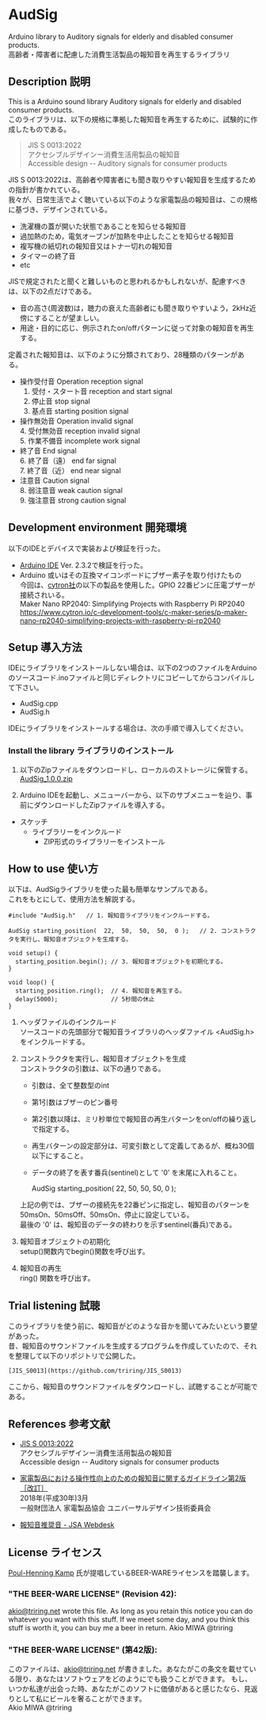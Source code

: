 # AudSig

Arduino library to Auditory signals for elderly and disabled consumer products.  
高齢者・障害者に配慮した消費生活製品の報知音を再生するライブラリ  

## Description	説明

This is a Arduino sound library Auditory signals for elderly and disabled consumer products.  
このライブラリは、以下の規格に準拠した報知音を再生するために、試験的に作成したものである。  

> JIS S 0013:2022  
> アクセシブルデザインー消費生活用製品の報知音  
> Accessible design -- Auditory signals for consumer products  

JIS S 0013:2022は、高齢者や障害者にも聞き取りやすい報知音を生成するための指針が書かれている。  
我々が、日常生活でよく聴いている以下のような家電製品の報知音は、この規格に基づき、デザインされている。  

* 洗濯機の蓋が開いた状態であることを知らせる報知音
* 過加熱のため，電気オーブンが加熱を中止したことを知らせる報知音
* 複写機の紙切れの報知音又はトナー切れの報知音
* タイマーの終了音
* etc

JISで規定されたと聞くと難しいものと思われるかもしれないが、配慮すべきは、以下の2点だけである。  

* 音の高さ(周波数)は，聴力の衰えた高齢者にも聞き取りやすいよう，2kHz近傍にすることが望ましい。
* 用途・目的に応じ、例示されたon/offパターンに従って対象の報知音を再生する。

定義された報知音は、以下のように分類されており、28種類のパターンがある。  

* 操作受付音	Operation reception signal  
	1. 受付・スタート音	reception and start signal  
	2. 停止音	stop signal  
	3. 基点音	starting position signal  
* 操作無効音	Operation invalid signal  
	4. 受付無効音	reception invalid signal  
	5. 作業不備音	incomplete work signal  
* 終了音	End signal  
	6. 終了音（遠）	end far signal  
	7. 終了音（近）	end near signal  
* 注意音	Caution signal  
	8. 弱注意音	weak caution signal  
	9. 強注意音	strong caution signal  

## Development environment	開発環境  

以下のIDEとデバイスで実装および検証を行った。  

* [Arduino IDE](https://www.arduino.cc/en/software)
	Ver. 2.3.2で検証を行った。  
* Arduino 或いはその互換マイコンボードにブザー素子を取り付けたもの  
	今回は、[cytron社](https://www.cytron.io/)の以下の製品を使用した。GPIO 22番ピンに圧電ブザーが接続されいる。  
	Maker Nano RP2040: Simplifying Projects with Raspberry Pi RP2040  
	https://www.cytron.io/c-development-tools/c-maker-series/p-maker-nano-rp2040-simplifying-projects-with-raspberry-pi-rp2040

## Setup	導入方法

IDEにライブラリをインストールしない場合は、以下の2つのファイルをArduinoのソースコード.inoファイルと同じディレクトリにコピーしてからコンパイルして下さい。  

* AudSig.cpp
* AudSig.h

IDEにライブラリをインストールする場合は、次の手順で導入してください。  

### Install the library	ライブラリのインストール

1. 以下のZipファイルをダウンロードし、ローカルのストレージに保管する。  
[AudSig_1.0.0.zip](dist/AudSig_1.0.0.zip)

2. Arduino IDEを起動し、メニューバーから、以下のサブメニューを辿り、事前にダウンロードしたZipファイルを導入する。  
* スケッチ
	- ライブラリーをインクルード
		- ZIP形式のライブラリーをインストール

## How to use	使い方

以下は、AudSigライブラリを使った最も簡単なサンプルである。  
これをもとにして、使用方法を解説する。  

```
#include "AudSig.h"   // 1. 報知音ライブラリをインクルードする。

AudSig starting_position(  22,  50,  50,  50,  0 );   // 2. コンストラクタを実行し、報知音オブジェクトを生成する。

void setup() {
  starting_position.begin(); // 3. 報知音オブジェクトを初期化する。
}

void loop() {
  starting_position.ring();  // 4. 報知音を再生する。
  delay(5000);               // 5秒間の休止
}
```

1. ヘッダファイルのインクルード  
	ソースコードの先頭部分で報知音ライブラリのヘッダファイル <AudSig.h> をインクルードする。  
2. コンストラクタを実行し、報知音オブジェクトを生成  
	コンストラクタの引数は、以下の通りである。  
	
	* 引数は、全て整数型のint  
	* 第1引数はブザーのピン番号  
	* 第2引数以降は、ミリ秒単位で報知音の再生バターンをon/offの繰り返しで指定する。  
	* 再生バターンの設定部分は、可変引数として定義してあるが、概ね30個以下にすること。  
	* データの終了を表す番兵(sentinel)として '0' を末尾に入れること。  

		AudSig starting_position(  22,  50,  50,  50,  0 );

	上記の例では、ブザーの接続先を22番ピンに指定し、報知音のパターンを50msOn、50msOff、50msOn、停止に設定している。  
	最後の '0' は、報知音のデータの終わりを示すsentinel(番兵)である。

3. 報知音オブジェクトの初期化  
	setup()関数内でbegin()関数を呼び出す。  	

4. 報知音の再生  
	ring() 関数を呼び出す。  

## Trial listening	試聴

このライブラリを使う前に、報知音がどのような音かを聞いてみたいという要望があった。  
昔、報知音のサウンドファイルを生成するプログラムを作成していたので、それを整理して以下のリポジトリで公開した。

	[JIS_S0013](https://github.com/triring/JIS_S0013)  

ここから、報知音のサウンドファイルをダウンロードし、試聴することが可能である。  

## References	参考文献

* [JIS S 0013:2022](https://webdesk.jsa.or.jp/books/W11M0090/index/?bunsyo_id=JIS+S+0013%3A2022)  
	アクセシブルデザインー消費生活用製品の報知音  
	Accessible design -- Auditory signals for consumer products  

* [家電製品における操作性向上のための報知音に関するガイドライン第2版［改訂］](https://www.aeha.or.jp/ud/pdf/ud_guideline_5.htm)  
2018年(平成30年)3月  
一般財団法人 家電製品協会 ユニバーサルデザイン技術委員会  

* [報知音推奨音 - JSA Webdesk](https://webdesk.jsa.or.jp/link/Cor/Setsumei/jis_s_00013_000_000_2022_Setsumei_1_2022.pdf)  

## License	ライセンス

[Poul-Henning Kamp](https://people.freebsd.org/%7Ephk/) 氏が提唱しているBEER-WAREライセンスを踏襲します。  

### "THE BEER-WARE LICENSE" (Revision 42):
<akio@triring.net> wrote this file. As long as you retain this notice you
can do whatever you want with this stuff. If we meet some day, and you think this stuff is worth it, you can buy me a beer in return.
Akio MIWA @triring

### "THE BEER-WARE LICENSE" (第42版):
このファイルは、<akio@triring.net> が書きました。あなたがこの条文を載せている限り、あなたはソフトウェアをどのようにでも扱うことができます。
もし、いつか私達が出会った時、あなたがこのソフトに価値があると感じたなら、見返りとして私にビールを奢ることができます。  
Akio MIWA @triring
